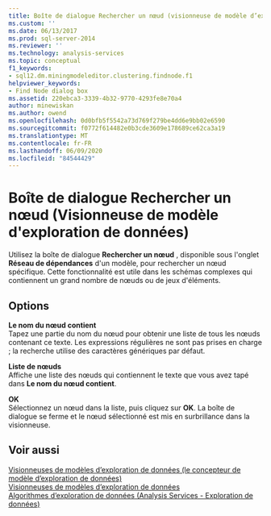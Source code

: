 ```yaml
---
title: Boîte de dialogue Rechercher un nœud (visionneuse de modèle d’exploration de données) | Microsoft Docs
ms.custom: ''
ms.date: 06/13/2017
ms.prod: sql-server-2014
ms.reviewer: ''
ms.technology: analysis-services
ms.topic: conceptual
f1_keywords:
- sql12.dm.miningmodeleditor.clustering.findnode.f1
helpviewer_keywords:
- Find Node dialog box
ms.assetid: 220ebca3-3339-4b32-9770-4293fe8e70a4
author: minewiskan
ms.author: owend
ms.openlocfilehash: 0d0bfb5f5542a73d769f279be4dd6e9bb02e6590
ms.sourcegitcommit: f0772f614482e0b3cde3609e178689ce62ca3a19
ms.translationtype: MT
ms.contentlocale: fr-FR
ms.lasthandoff: 06/09/2020
ms.locfileid: "84544429"
---
```

# <a name="find-node-dialog-box-mining-model-viewer"></a>Boîte de dialogue Rechercher un nœud (Visionneuse de modèle d'exploration de données)
  Utilisez la boîte de dialogue **Rechercher un nœud** , disponible sous l'onglet **Réseau de dépendances** d'un modèle, pour rechercher un nœud spécifique. Cette fonctionnalité est utile dans les schémas complexes qui contiennent un grand nombre de nœuds ou de jeux d'éléments.  
  
## <a name="options"></a>Options  
 **Le nom du nœud contient**  
 Tapez une partie du nom du nœud pour obtenir une liste de tous les nœuds contenant ce texte. Les expressions régulières ne sont pas prises en charge ; la recherche utilise des caractères génériques par défaut.  
  
 **Liste de nœuds**  
 Affiche une liste des nœuds qui contiennent le texte que vous avez tapé dans **Le nom du nœud contient**.  
  
 **OK**  
 Sélectionnez un nœud dans la liste, puis cliquez sur **OK**. La boîte de dialogue se ferme et le nœud sélectionné est mis en surbrillance dans la visionneuse.  
  
## <a name="see-also"></a>Voir aussi  
 [Visionneuses de modèles d’exploration de données &#40;le concepteur de modèle d’exploration de données&#41;](mining-model-viewers-data-mining-model-designer.md)   
 [Visionneuses de modèles d’exploration de données](data-mining/data-mining-model-viewers.md)   
 [Algorithmes d’exploration de données &#40;Analysis Services - Exploration de données&#41;](data-mining/data-mining-algorithms-analysis-services-data-mining.md)  
  
  
